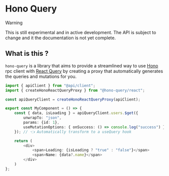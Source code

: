 # Hono Query

> [!WARNING]  
> This is still experimental and in active development.
> The API is subject to change and it the documentation is not yet complete.

## What is this ?

`hono-query` is a library that aims to provide a streamlined way to use [Hono](https://github.com/honojs/hono) rpc client with [React Query](https://tanstack.com/query/v4/docs/react/guides/queries) by creating a proxy that automatically generates the queries and mutations for you.

```ts
import { apiClient } from "@api/client";
import { createHonoReactQueryProxy } from "@hono-query/react";

const apiQueryClient = createHonoReactQueryProxy(apiClient);

export const MyComponent = () => {
    const { data, isLoading } = apiQueryClient.users.$get({ 
        unwrapTo: "json", 
        params: {id: 1}, 
        useMutationOptions: { onSuccess: () => console.log("success") } 
    }); // 👈 Automatically transform to a useQuery hook

    return (
        <div>
            <span>Loading: {isLoading ? "true" : "false"}</span>
            <span>Name: {data?.name}</span>
        </div>
    )
};
```
